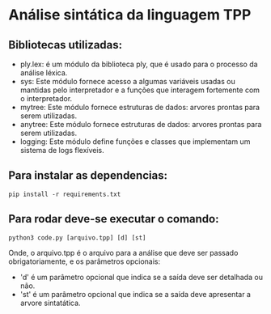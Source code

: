 # Análise sintática da linguagem TPP

## Bibliotecas utilizadas:
- ply.lex: é um módulo da biblioteca ply, que é usado para o processo da análise léxica.
- sys: Este módulo fornece acesso a algumas variáveis usadas ou mantidas pelo interpretador e a funções que interagem fortemente com o interpretador.
- mytree: Este módulo fornece estruturas de dados: arvores prontas para serem utilizadas. 
- anytree: Este módulo fornece estruturas de dados: arvores prontas para serem utilizadas. 
- logging: Este módulo define funções e classes que implementam um sistema de logs flexíveis.

## Para instalar as dependencias:
```pip install -r requirements.txt ```

## Para rodar deve-se executar o comando:
```python3 code.py [arquivo.tpp] [d] [st] ```

Onde, o arquivo.tpp é o arquivo para a análise que deve ser passado obrigatoriamente, e os parâmetros opcionais:
- 'd' é um parâmetro opcional que indica se a saída deve ser detalhada ou não.
- 'st' é um parâmetro opcional que indica se a saída deve apresentar a arvore sintatática.